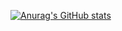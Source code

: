 [![Anurag's GitHub stats](https://github-readme-stats.vercel.app/api?username=Minep)](https://github.com/anuraghazra/github-readme-stats)
